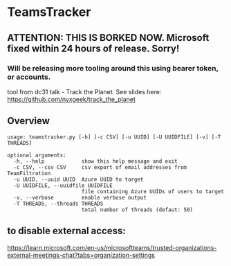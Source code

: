 
# TeamsTracker

## ATTENTION: THIS IS BORKED NOW. Microsoft fixed within 24 hours of release. Sorry!

### Will be releasing more tooling around this using bearer token, or accounts.

tool from dc31 talk - Track the Planet. See slides here: https://github.com/nyxgeek/track_the_planet

## Overview

```
usage: teamstracker.py [-h] [-c CSV] [-u UUID] [-U UUIDFILE] [-v] [-T THREADS]

optional arguments:
  -h, --help            show this help message and exit
  -c CSV, --csv CSV     csv export of email addresses from TeamFiltration
  -u UUID, --uuid UUID  Azure UUID to target
  -U UUIDFILE, --uuidfile UUIDFILE
                        file containing Azure UUIDs of users to target
  -v, --verbose         enable verbose output
  -T THREADS, --threads THREADS
                        total number of threads (defaut: 50)
```



## to disable external access:

https://learn.microsoft.com/en-us/microsoftteams/trusted-organizations-external-meetings-chat?tabs=organization-settings
